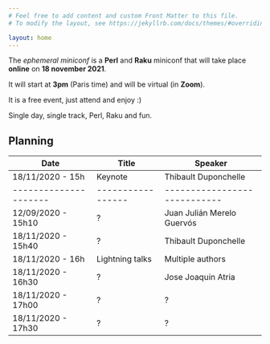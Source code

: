 ```yaml
---
# Feel free to add content and custom Front Matter to this file.
# To modify the layout, see https://jekyllrb.com/docs/themes/#overriding-theme-defaults

layout: home
---
```


The *ephemeral miniconf* is a **Perl** and **Raku** miniconf that will take place **online** on **18 november 2021**.

It will start at **3pm** (Paris time) and will be virtual (in **Zoom**).

It is a free event, just attend and enjoy :)

Single day, single track, Perl, Raku and fun.

## Planning

| Date                | Title           | Speaker                    |
|---------------------|-----------------|----------------------------|
| 18/11/2020 - 15h    | Keynote         | Thibault Duponchelle       |
|---------------------|-----------------|----------------------------|
| 12/09/2020 - 15h10  | ?               | Juan Julián Merelo Guervós |
| 18/11/2020 - 15h40  | ?               | Thibault Duponchelle       |
| 18/11/2020 - 16h    | Lightning talks | Multiple authors           |
| 18/11/2020 - 16h30  | ?               | Jose Joaquin Atria         |
| 18/11/2020 - 17h00  | ?               | ?                          |
| 18/11/2020 - 17h30  | ?               | ?                          |
